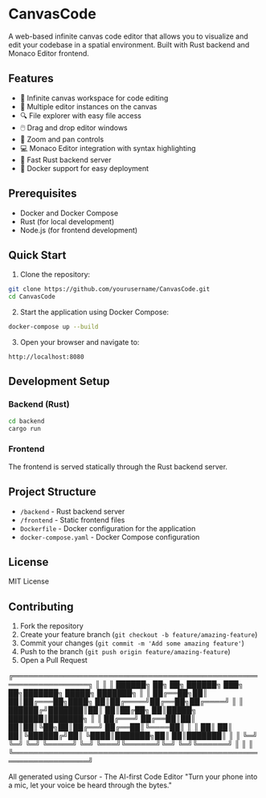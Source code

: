 # CanvasCode

A web-based infinite canvas code editor that allows you to visualize and edit your codebase in a spatial environment. Built with Rust backend and Monaco Editor frontend.

## Features

- 🎨 Infinite canvas workspace for code editing
- 📝 Multiple editor instances on the canvas
- 🔍 File explorer with easy file access
- 🖱️ Drag and drop editor windows
- 🔄 Zoom and pan controls
- 💻 Monaco Editor integration with syntax highlighting
- 🚀 Fast Rust backend server
- 🐳 Docker support for easy deployment

## Prerequisites

- Docker and Docker Compose
- Rust (for local development)
- Node.js (for frontend development)

## Quick Start

1. Clone the repository:
```bash
git clone https://github.com/yourusername/CanvasCode.git
cd CanvasCode
```

2. Start the application using Docker Compose:
```bash
docker-compose up --build
```

3. Open your browser and navigate to:
```
http://localhost:8080
```

## Development Setup

### Backend (Rust)
```bash
cd backend
cargo run
```

### Frontend
The frontend is served statically through the Rust backend server.

## Project Structure

- `/backend` - Rust backend server
- `/frontend` - Static frontend files
- `Dockerfile` - Docker configuration for the application
- `docker-compose.yaml` - Docker Compose configuration

## License

MIT License

## Contributing

1. Fork the repository
2. Create your feature branch (`git checkout -b feature/amazing-feature`)
3. Commit your changes (`git commit -m 'Add some amazing feature'`)
4. Push to the branch (`git push origin feature/amazing-feature`)
5. Open a Pull Request



╔═════════════════════════════════════════════════════════════════╗
║                                                                 ║
║   ██████╗ ██╗  ██╗ ██████╗ ███╗   ██╗███████╗ █████╗ ███████╗   ║
║   ██╔══██╗██║  ██║██╔═══██╗████╗  ██║██╔════╝██╔══██╗██╔════╝   ║
║   ██████╔╝███████║██║   ██║██╔██╗ ██║█████╗  ███████║███████╗   ║
║   ██╔═══╝ ██╔══██║██║   ██║██║╚██╗██║██╔══╝  ██╔══██║╚════██║   ║
║   ██║     ██║  ██║╚██████╔╝██║ ╚████║███████╗██║  ██║███████║   ║
║   ╚═╝     ╚═╝  ╚═╝ ╚═════╝ ╚═╝  ╚═══╝╚══════╝╚═╝  ╚═╝╚══════╝   ║
║                                                                 ║
╚═════════════════════════════════════════════════════════════════╝

All generated using Cursor - The AI-first Code Editor
"Turn your phone into a mic, let your voice be heard through the bytes."
